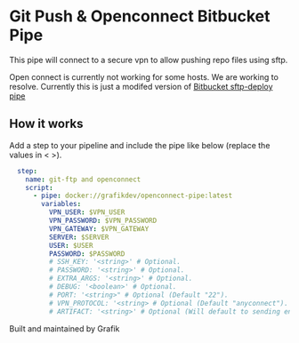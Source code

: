 # Git Push & Openconnect Bitbucket Pipe

This pipe will connect to a secure vpn to allow pushing
repo files using sftp.

Open connect is currently not working for some hosts. We are working to resolve.
Currently this is just a modifed version of [Bitbucket sftp-deploy pipe](https://bitbucket.org/atlassian/sftp-deploy/src)

## How it works

Add a step to your pipeline and include the pipe like below (replace the values in < >).

```yml
  step:
    name: git-ftp and openconnect
    script:
      - pipe: docker://grafikdev/openconnect-pipe:latest
        variables:
          VPN_USER: $VPN_USER
          VPN_PASSWORD: $VPN_PASSWORD  
          VPN_GATEWAY: $VPN_GATEWAY 
          SERVER: $SERVER
          USER: $USER          
          PASSWORD: $PASSWORD
          # SSH_KEY: '<string>' # Optional.
          # PASSWORD: '<string>' # Optional.
          # EXTRA_ARGS: '<string>' # Optional.
          # DEBUG: '<boolean>' # Optional.
          # PORT: '<string>" # Optional (Default "22").
          # VPN_PROTOCOL: '<string> # Optional (Default "anyconnect").
          # ARTIFACT: '<string>' # Optional (Will default to sending entire repo)
```

Built and maintained by Grafik
